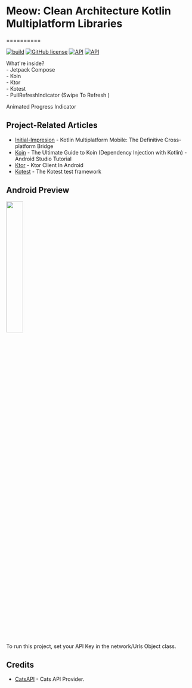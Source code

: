 # Meow: Clean Architecture Kotlin Multiplatform Libraries
==========

[![build](https://github.com/annasta13/The-Movies/actions/workflows/build.yml/badge.svg)](https://github.com/annasta13/The-Movies/actions/workflows/gradle.yml)
[![GitHub license](https://img.shields.io/github/license/annasta13/The-Movies.svg?style=plastic)](https://github.com/annasta13/The-Movies/blob/main/LICENSE)
<a href="https://developer.android.com/about/versions/marshmallow/android-6.0"><img alt="API" src="https://img.shields.io/badge/minSdkVersion-23-yellow.svg?style=true"/></a>
<a href="https://developer.android.com/about/versions/12"><img alt="API" src="https://img.shields.io/badge/targetSdkVersion-31-green.svg?style=true"/></a>
<p>What're inside?
<br>- Jetpack Compose
<br>- Koin
<br>- Ktor
<br>- Kotest
<br>- PullRefreshIndicator (Swipe To Refresh )
</p> Animated Progress Indicator 

## Project-Related Articles
- [Initial-Impresion][3] - Kotlin Multiplatform Mobile: The Definitive Cross-platform Bridge
- [Koin][4] - The Ultimate Guide to Koin (Dependency Injection with Kotlin) - Android Studio Tutorial
- [Ktor][5] - Ktor Client In Android
- [Kotest][6] - The Kotest test framework

## Android Preview
<p><img src="main.gif" width=30% height=30%></p>
<p>To run this project, set your API Key in the network/Urls Object class.</p>

## Credits
- [CatsAPI][1] - Cats API Provider.

[1]: https://developers.thecatapi.com/login
[2]: https://github.com/yshrsmz/BuildKonfig
[3]: https://betterprogramming.pub/kotlin-multiplatform-mobile-is-it-a-comfortable-bridge-fb724a9f3a0c
[4]: https://www.youtube.com/watch?v=EathumJlWh8
[5]: https://ktor.io/docs/getting-started-ktor-client-multiplatform-mobile.html#android-activity
[6]: https://kotest.io/docs/quickstart
